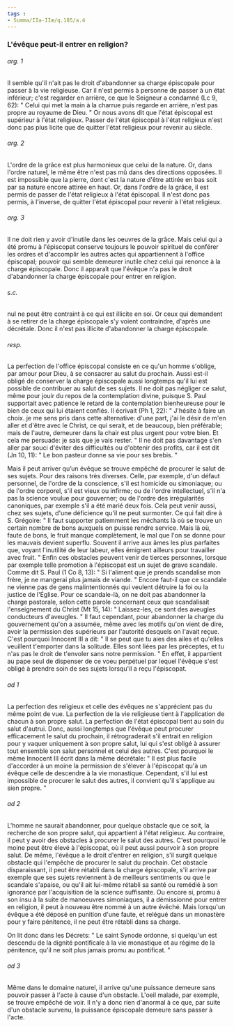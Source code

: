 ```yaml
---
tags : 
- Summa/IIa-IIæ/q.185/a.4
---
```


### L'évêque peut-il entrer en religion?

###### arg. 1
Il semble qu'il n'ait pas le droit d'abandonner sa charge épiscopale pour passer à la vie religieuse. Car il n'est permis à personne de passer à un état inférieur; c'est regarder en arrière, ce que le Seigneur a condamné (Lc 9, 62): " Celui qui met la main à la charrue puis regarde en arrière, n'est pas propre au royaume de Dieu. " Or nous avons dit que l'état épiscopal est supérieur à l'état religieux. Passer de l'état épiscopal à l'état religieux n'est donc pas plus licite que de quitter l'état religieux pour revenir au siècle. 

###### arg. 2
L'ordre de la grâce est plus harmonieux que celui de la nature. Or, dans l'ordre naturel, le même être n'est pas mû dans des directions opposées. Il est impossible que la pierre, dont c'est la nature d'être attirée en bas soit par sa nature encore attirée en haut. Or, dans l'ordre de la grâce, il est permis de passer de l'état religieux à l'état épiscopal. Il n'est donc pas permis, à l'inverse, de quitter l'état épiscopal pour revenir à l'état religieux. 

###### arg. 3
Il ne doit rien y avoir d'inutile dans les oeuvres de la grâce. Mais celui qui a été promu à l'épiscopat conserve toujours le pouvoir spirituel de conférer les ordres et d'accomplir les autres actes qui appartiennent à l'office épiscopal; pouvoir qui semble demeurer inutile chez celui qui renonce à la charge épiscopale. Donc il apparaît que l'évêque n'a pas le droit d'abandonner la charge épiscopale pour entrer en religion. 

###### s.c.
nul ne peut être contraint à ce qui est illicite en soi. Or ceux qui demandent à se retirer de la charge épiscopale s'y voient contraindre, d'après une décrétale. Donc il n'est pas illicite d'abandonner la charge épiscopale. 

###### resp.
La perfection de l'office épiscopal consiste en ce qu'un homme s'oblige, par amour pour Dieu, à se consacrer au salut du prochain. Aussi est-il obligé de conserver la charge épiscopale aussi longtemps qu'il lui est possible de contribuer au salut de ses sujets. Il ne doit pas négliger ce salut, même pour jouir du repos de la contemplation divine, puisque S. Paul supportait avec patience le retard de la contemplation bienheureuse pour le bien de ceux qui lui étaient confiés. Il écrivait (Ph 1, 22): " J'hésite à faire un choix. je me sens pris dans cette alternative: d'une part, j'ai le désir de m'en aller et d'être avec le Christ, ce qui serait, et de beaucoup, bien préférable; mais de l'autre, demeurer dans la chair est plus urgent pour votre bien. Et cela me persuade: je sais que je vais rester. " Il ne doit pas davantage s'en aller par souci d'éviter des difficultés ou d'obtenir des profits, car il est dit (Jn 10, 11): " Le bon pasteur donne sa vie pour ses brebis. " 

Mais il peut arriver qu’un évêque se trouve empêché de procurer le salut de ses sujets. Pour des raisons très diverses. Celle, par exemple, d'un défaut personnel, de l'ordre de la conscience, s'il est homicide ou simoniaque; ou de l'ordre corporel, s'il est vieux ou infirme; ou de l'ordre intellectuel, s'il n'a pas la science voulue pour gouverner; ou de l'ordre des irrégularités canoniques, par exemple s'il a été marié deux fois. Cela peut venir aussi, chez ses sujets, d'une déficience qu'il ne peut surmonter. Ce qui fait dire à S. Grégoire: " Il faut supporter patiemment les méchants là où se trouve un certain nombre de bons auxquels on puisse rendre service. Mais là où, faute de bons, le fruit manque complètement, le mal que l'on se donne pour les mauvais devient superflu. Souvent il arrive aux âmes les plus parfaites que, voyant l'inutilité de leur labeur, elles émigrent ailleurs pour travailler avec fruit. " Enfin ces obstacles peuvent venir de tierces personnes, lorsque par exemple telle promotion à l'épiscopat est un sujet de grave scandale. Comme dit S. Paul (1 Co 8, 13): " Si l'aliment que je prends scandalise mon frère, je ne mangerai plus jamais de viande. " Encore faut-il que ce scandale ne vienne pas de gens malintentionnés qui veulent détruire la foi ou la justice de l'Église. Pour ce scandale-là, on ne doit pas abandonner la charge pastorale, selon cette parole concernant ceux que scandalisait l'enseignement du Christ (Mt 15, 14): " Laissez-les, ce sont des aveugles conducteurs d'aveugles. " Il faut cependant, pour abandonner la charge du gouvernement qu'on a assumée, même avec les motifs qu'on vient de dire, avoir la permission des supérieurs par l'autorité desquels on l'avait reçue. C'est pourquoi Innocent III a dit: " Il se peut que tu aies des ailes et qu'elles veuillent t'emporter dans la solitude. Elles sont liées par les préceptes, et tu n'as pas le droit de t'envoler sans notre permission. " En effet, il appartient au pape seul de dispenser de ce voeu perpétuel par lequel l'évêque s'est obligé à prendre soin de ses sujets lorsqu'il a reçu l'épiscopat. 

###### ad 1
La perfection des religieux et celle des évêques ne s'apprécient pas du même point de vue. La perfection de la vie religieuse tient à l'application de chacun à son propre salut. La perfection de l'état épiscopal tient au soin du salut d'autrui. Donc, aussi longtemps que l'évêque peut procurer efficacement le salut du prochain, il rétrograderait s'il entrait en religion pour y vaquer uniquement à son propre salut, lui qui s'est obligé à assurer tout ensemble son salut personnel et celui des autres. C'est pourquoi le même Innocent III écrit dans la même décrétale: " Il est plus facile d'accorder à un moine la permission de s'élever à l'épiscopat qu'à un évêque celle de descendre à la vie monastique. Cependant, s'il lui est impossible de procurer le salut des autres, il convient qu'il s'applique au sien propre. " 

###### ad 2
L'homme ne saurait abandonner, pour quelque obstacle que ce soit, la recherche de son propre salut, qui appartient à l'état religieux. Au contraire, il peut y avoir des obstacles à procurer le salut des autres. C'est pourquoi le moine peut être élevé à l'épiscopat, où il peut aussi pourvoir à son propre salut. De même, l'évêque a le droit d'entrer en religion, s'il surgit quelque obstacle qui l'empêche de procurer le salut du prochain. Cet obstacle disparaissant, il peut être rétabli dans la charge épiscopale, s'il arrive par exemple que ses sujets reviennent à de meilleurs sentiments ou que le scandale s'apaise, ou qu'il ait lui-même rétabli sa santé ou remédié à son ignorance par l'acquisition de la science suffisante. Ou encore si, promu à son insu à la suite de manoeuvres simoniaques, il a démissionné pour entrer en religion, il peut à nouveau être nommé à un autre évêché. Mais lorsqu'un évêque a été déposé en punition d'une faute, et relégué dans un monastère pour y faire pénitence, il ne peut être rétabli dans sa charge. 

On lit donc dans les Décrets: " Le saint Synode ordonne, si quelqu'un est descendu de la dignité pontificale à la vie monastique et au régime de la pénitence, qu'il ne soit plus jamais promu au pontificat. " 

###### ad 3
Même dans le domaine naturel, il arrive qu'une puissance demeure sans pouvoir passer à l'acte à cause d'un obstacle. L'oeil malade, par exemple, se trouve empêché de voir. Il n'y a donc rien d'anormal à ce que, par suite d'un obstacle survenu, la puissance épiscopale demeure sans passer à l'acte. 

